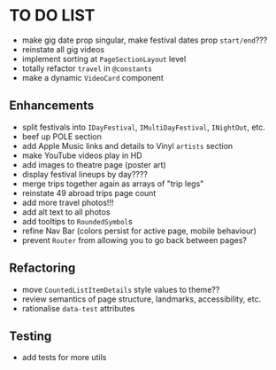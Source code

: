 # TO DO LIST

- make gig date prop singular, make festival dates prop `start/end`???
- reinstate all gig videos
- implement sorting at `PageSectionLayout` level
- totally refactor `travel` in `@constants`
- make a dynamic `VideoCard` component

## Enhancements

- split festivals into `IDayFestival`, `IMultiDayFestival`, `INightOut`, etc.
- beef up POLE section
- add Apple Music links and details to Vinyl `artists` section
- make YouTube videos play in HD
- add images to theatre page (poster art)
- display festival lineups by day????
- merge trips together again as arrays of "trip legs"
- reinstate 49 abroad trips page count
- add more travel photos!!!
- add alt text to all photos
- add tooltips to `RoundedSymbol`s
- refine Nav Bar (colors persist for active page, mobile behaviour)
- prevent `Router` from allowing you to go back between pages?

## Refactoring

- move `CountedListItemDetails` style values to theme??
- review semantics of page structure, landmarks, accessibility, etc.
- rationalise `data-test` attributes

## Testing

- add tests for more utils
